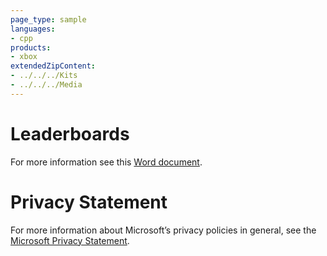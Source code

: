 ```yaml
---
page_type: sample
languages:
- cpp
products:
- xbox
extendedZipContent:
- ../../../Kits
- ../../../Media
---
```

# Leaderboards
For more information see this [Word document](Readme.docx).
# Privacy Statement
For more information about Microsoft’s privacy policies in general, see the [Microsoft Privacy Statement](https://privacy.microsoft.com/en-us/privacystatement/).
